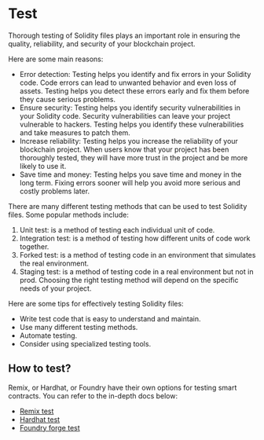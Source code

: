 # Test

Thorough testing of Solidity files plays an important role in ensuring the quality, reliability, and security of your blockchain project.

Here are some main reasons:

- Error detection: Testing helps you identify and fix errors in your Solidity code. Code errors can lead to unwanted behavior and even loss of assets. Testing helps you detect these errors early and fix them before they cause serious problems.
- Ensure security: Testing helps you identify security vulnerabilities in your Solidity code. Security vulnerabilities can leave your project vulnerable to hackers. Testing helps you identify these vulnerabilities and take measures to patch them.
- Increase reliability: Testing helps you increase the reliability of your blockchain project. When users know that your project has been thoroughly tested, they will have more trust in the project and be more likely to use it.
- Save time and money: Testing helps you save time and money in the long term. Fixing errors sooner will help you avoid more serious and costly problems later.

There are many different testing methods that can be used to test Solidity files. Some popular methods include:

1. Unit test: is a method of testing each individual unit of code.
2. Integration test: is a method of testing how different units of code work together.
3. Forked test: is a method of testing code in an environment that simulates the real environment.
4. Staging test: is a method of testing code in a real environment but not in prod.
Choosing the right testing method will depend on the specific needs of your project.

Here are some tips for effectively testing Solidity files:

- Write test code that is easy to understand and maintain.
- Use many different testing methods.
- Automate testing.
- Consider using specialized testing tools.

## How to test?

Remix, or Hardhat, or Foundry have their own options for testing smart contracts. You can refer to the in-depth docs below:
- [Remix test](https://remix-ide.readthedocs.io/en/latest/unittesting.html)
- [Hardhat test](https://hardhat.org/tutorial/testing-contracts)
- [Foundry forge test](https://book.getfoundry.sh/forge/writing-tests)